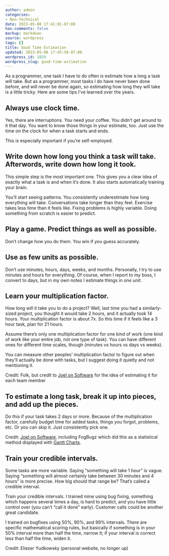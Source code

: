```yaml
---
author: admin
categories:
- Non-Technical
date: 2023-05-08 17:41:01-07:00
has-comments: false
markup: markdown
source: wordpress
tags: []
title: Good Time Estimation
updated: 2023-05-08 17:45:58-07:00
wordpress_id: 1024
wordpress_slug: good-time-estimation
---
```

As a programmer, one task I have to do often is estimate how a long a task will take. But as a programmer, most tasks I do have never been done before, and will never be done again, so estimating how long they will take is a little tricky. Here are some tips I’ve learned over the years.

## Always use clock time.

Yes, there are interruptions. You need your coffee. You didn’t get around to it that day. You want to know those things in your estimate, too. Just use the time on the clock for when a task starts and ends.

This is especially important if you’re self-employed.

## Write down how long you think a task will take. Afterwords, write down how long it took.

This simple step is the most important one. This gives you a clear idea of exactly what a task is and when it’s done. It also starts automatically training your brain.

You’ll start seeing patterns. You consistently underestimate how long everything will take. Conversations take longer than they feel. Exercise takes less time than it feels like. Fixing problems is highly variable. Doing something from scratch is easier to predict.

## Play a game. Predict things as well as possible.

Don’t change how you do them. You win if you guess accurately.

## Use as few units as possible.

Don’t use minutes, hours, days, weeks, and months. Personally, I try to use minutes and hours for everything. Of course, when I report to my boss, I convert to days, but in my own notes I estimate things in *one unit*.

## Learn your multiplication factor.

How long will it take you to do a project? Well, last time you had a similarly-sized project, you thought it would take 2 hours, and it actually took 14 hours. Your multiplication factor is about 7x. So this time if it feels like a 3 hour task, plan for 21 hours.

Assume there’s only one multiplication factor for one kind of work (one kind of work like your entire job, not one type of task). You can have different ones for different time scales, though (minutes vs hours vs days vs weeks).

You can measure other peoples’ multiplication factor to figure out when they’ll actually be done with tasks, but I suggest doing it quietly and not mentioning it.

Credit: Folk, but credit to [Joel on Software](https://www.joelonsoftware.com/2007/10/26/evidence-based-scheduling/) for the idea of estimating it for each team member

## To estimate a long task, break it up into pieces, and add up the pieces.

Do this if your task takes 2 days or more. Because of the multiplication factor, carefully budget time for added tasks, things you forgot, problems, etc. Or you can skip it. Just consistently pick one.

Credit: [Joel on Software](https://www.joelonsoftware.com/2007/10/26/evidence-based-scheduling/), including FogBugz which did this as a statistical method displayed with [Gantt Charts](https://en.wikipedia.org/wiki/Gantt_chart).

## Train your credible intervals.

Some tasks are more variable. Saying “something will take 1 hour” is vague. Saying “something will almost certainly take between 30 minutes and 4 hours” is more precise. How big should that range be? That’s called a credible interval.  
  
Train your credible intervals. I trained mine using bug fixing, something which happens several times a day, is hard to predict, and you have little control over (you can’t “call it done” early). Customer calls could be another great candidate.

I trained on bugfixes using 50%, 90%, and 99% intervals. There are specific mathematical scoring rules, but basically if something is in your 50% interval more than half the time, narrow it; if your interval is correct less than half the time, widen it.

Credit: Eliezer Yudkowsky (personal website, no longer up)
